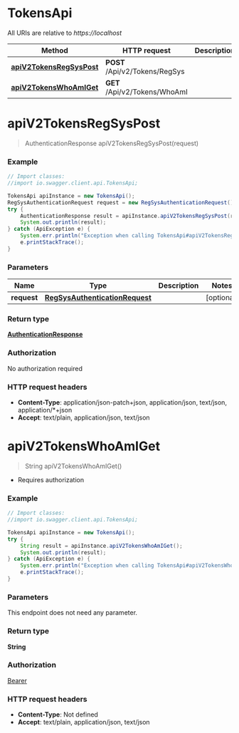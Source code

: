 # TokensApi

All URIs are relative to *https://localhost*

Method | HTTP request | Description
------------- | ------------- | -------------
[**apiV2TokensRegSysPost**](TokensApi.md#apiV2TokensRegSysPost) | **POST** /Api/v2/Tokens/RegSys | 
[**apiV2TokensWhoAmIGet**](TokensApi.md#apiV2TokensWhoAmIGet) | **GET** /Api/v2/Tokens/WhoAmI | 


<a name="apiV2TokensRegSysPost"></a>
# **apiV2TokensRegSysPost**
> AuthenticationResponse apiV2TokensRegSysPost(request)



### Example
```java
// Import classes:
//import io.swagger.client.api.TokensApi;

TokensApi apiInstance = new TokensApi();
RegSysAuthenticationRequest request = new RegSysAuthenticationRequest(); // RegSysAuthenticationRequest | 
try {
    AuthenticationResponse result = apiInstance.apiV2TokensRegSysPost(request);
    System.out.println(result);
} catch (ApiException e) {
    System.err.println("Exception when calling TokensApi#apiV2TokensRegSysPost");
    e.printStackTrace();
}
```

### Parameters

Name | Type | Description  | Notes
------------- | ------------- | ------------- | -------------
 **request** | [**RegSysAuthenticationRequest**](RegSysAuthenticationRequest.md)|  | [optional]

### Return type

[**AuthenticationResponse**](AuthenticationResponse.md)

### Authorization

No authorization required

### HTTP request headers

 - **Content-Type**: application/json-patch+json, application/json, text/json, application/*+json
 - **Accept**: text/plain, application/json, text/json

<a name="apiV2TokensWhoAmIGet"></a>
# **apiV2TokensWhoAmIGet**
> String apiV2TokensWhoAmIGet()



  * Requires authorization   

### Example
```java
// Import classes:
//import io.swagger.client.api.TokensApi;

TokensApi apiInstance = new TokensApi();
try {
    String result = apiInstance.apiV2TokensWhoAmIGet();
    System.out.println(result);
} catch (ApiException e) {
    System.err.println("Exception when calling TokensApi#apiV2TokensWhoAmIGet");
    e.printStackTrace();
}
```

### Parameters
This endpoint does not need any parameter.

### Return type

**String**

### Authorization

[Bearer](../README.md#Bearer)

### HTTP request headers

 - **Content-Type**: Not defined
 - **Accept**: text/plain, application/json, text/json

